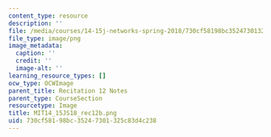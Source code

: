 ```yaml
---
content_type: resource
description: ''
file: /media/courses/14-15j-networks-spring-2018/730cf58198bc35247301325c83d4c238_MIT14_15JS18_rec12b.png
file_type: image/png
image_metadata:
  caption: ''
  credit: ''
  image-alt: ''
learning_resource_types: []
ocw_type: OCWImage
parent_title: Recitation 12 Notes
parent_type: CourseSection
resourcetype: Image
title: MIT14_15JS18_rec12b.png
uid: 730cf581-98bc-3524-7301-325c83d4c238
---
```

